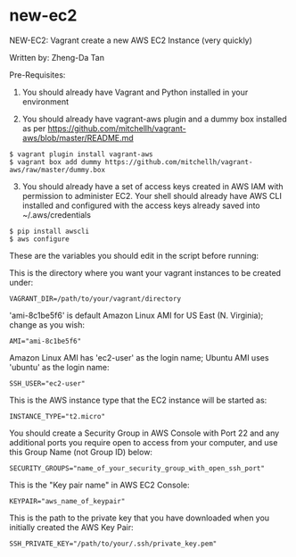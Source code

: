 # new-ec2
NEW-EC2: Vagrant create a new AWS EC2 Instance (very quickly)

Written by: Zheng-Da Tan

Pre-Requisites:

1. You should already have Vagrant and Python installed in your environment

2. You should already have vagrant-aws plugin and a dummy box installed as per https://github.com/mitchellh/vagrant-aws/blob/master/README.md
```
$ vagrant plugin install vagrant-aws
$ vagrant box add dummy https://github.com/mitchellh/vagrant-aws/raw/master/dummy.box
```

3. You should already have a set of access keys created in AWS IAM with permission to administer EC2.  Your shell should already have AWS CLI installed and configured with the access keys already saved into ~/.aws/credentials
```
$ pip install awscli
$ aws configure
```

These are the variables you should edit in the script before running:

This is the directory where you want your vagrant instances to be created under:
```
VAGRANT_DIR=/path/to/your/vagrant/directory
```
'ami-8c1be5f6' is default Amazon Linux AMI for US East (N. Virginia); change as you wish:
```
AMI="ami-8c1be5f6"
```
Amazon Linux AMI has 'ec2-user' as the login name; Ubuntu AMI uses 'ubuntu' as the login name:
```
SSH_USER="ec2-user"
```
This is the AWS instance type that the EC2 instance will be started as:
```
INSTANCE_TYPE="t2.micro"
```
You should create a Security Group in AWS Console with Port 22 and any additional ports you require open to access from your computer, and use this Group Name (not Group ID) below:
```
SECURITY_GROUPS="name_of_your_security_group_with_open_ssh_port"
```
This is the "Key pair name" in AWS EC2 Console:
```
KEYPAIR="aws_name_of_keypair"
```
This is the path to the private key that you have downloaded when you initially created the AWS Key Pair:
```
SSH_PRIVATE_KEY="/path/to/your/.ssh/private_key.pem"
```
